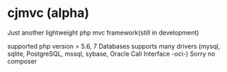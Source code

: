# cjmvc (alpha)
Just another lightweight php mvc framework(still in development)

supported php version > 5.6, 7
Databases supports many drivers (mysql, sqlite, PostgreSQL, mssql, sybase, Oracle Call Interface -oci-)
Sorry no composer

